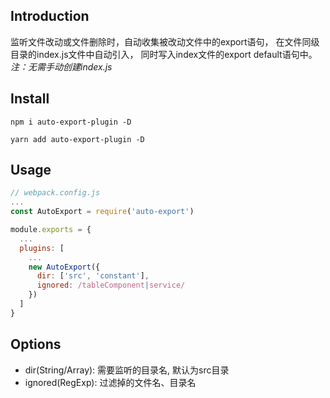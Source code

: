 ## Introduction
监听文件改动或文件删除时，自动收集被改动文件中的export语句， 在文件同级目录的index.js文件中自动引入， 同时写入index文件的export default语句中。
*注：无需手动创建index.js*
## Install
```
npm i auto-export-plugin -D
```
```
yarn add auto-export-plugin -D
```

## Usage
```javascript
// webpack.config.js
...
const AutoExport = require('auto-export')

module.exports = {
  ...
  plugins: [
    ...
    new AutoExport({
      dir: ['src', 'constant'],
      ignored: /tableComponent|service/
    })
  ]
}

```

## Options
- dir(String/Array):  需要监听的目录名,  默认为src目录
- ignored(RegExp): 过滤掉的文件名、目录名